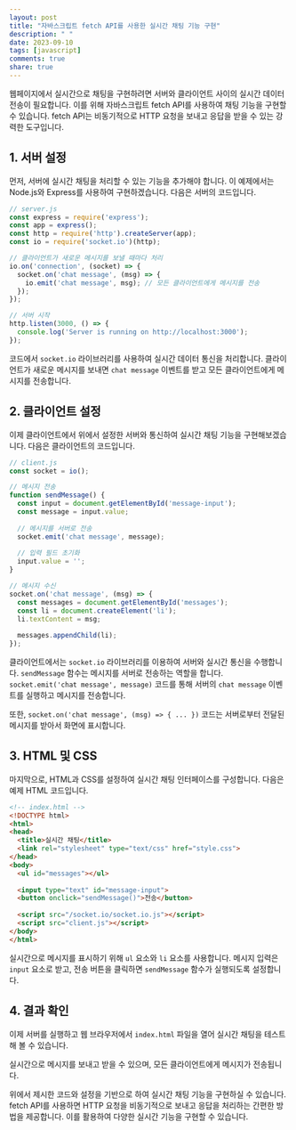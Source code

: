```yaml
---
layout: post
title: "자바스크립트 fetch API를 사용한 실시간 채팅 기능 구현"
description: " "
date: 2023-09-10
tags: [javascript]
comments: true
share: true
---
```


웹페이지에서 실시간으로 채팅을 구현하려면 서버와 클라이언트 사이의 실시간 데이터 전송이 필요합니다. 이를 위해 자바스크립트 fetch API를 사용하여 채팅 기능을 구현할 수 있습니다. fetch API는 비동기적으로 HTTP 요청을 보내고 응답을 받을 수 있는 강력한 도구입니다.

## 1. 서버 설정

먼저, 서버에 실시간 채팅을 처리할 수 있는 기능을 추가해야 합니다. 이 예제에서는 Node.js와 Express를 사용하여 구현하겠습니다. 다음은 서버의 코드입니다.

```javascript
// server.js
const express = require('express');
const app = express();
const http = require('http').createServer(app);
const io = require('socket.io')(http);

// 클라이언트가 새로운 메시지를 보낼 때마다 처리
io.on('connection', (socket) => {
  socket.on('chat message', (msg) => {
    io.emit('chat message', msg); // 모든 클라이언트에게 메시지를 전송
  });
});

// 서버 시작
http.listen(3000, () => {
  console.log('Server is running on http://localhost:3000');
});
```

코드에서 `socket.io` 라이브러리를 사용하여 실시간 데이터 통신을 처리합니다. 클라이언트가 새로운 메시지를 보내면 `chat message` 이벤트를 받고 모든 클라이언트에게 메시지를 전송합니다.

## 2. 클라이언트 설정

이제 클라이언트에서 위에서 설정한 서버와 통신하여 실시간 채팅 기능을 구현해보겠습니다. 다음은 클라이언트의 코드입니다.

```javascript
// client.js
const socket = io();

// 메시지 전송
function sendMessage() {
  const input = document.getElementById('message-input');
  const message = input.value;
  
  // 메시지를 서버로 전송
  socket.emit('chat message', message);
  
  // 입력 필드 초기화
  input.value = '';
}

// 메시지 수신
socket.on('chat message', (msg) => {
  const messages = document.getElementById('messages');
  const li = document.createElement('li');
  li.textContent = msg;
  
  messages.appendChild(li);
});
```

클라이언트에서는 `socket.io` 라이브러리를 이용하여 서버와 실시간 통신을 수행합니다. `sendMessage` 함수는 메시지를 서버로 전송하는 역할을 합니다. `socket.emit('chat message', message)` 코드를 통해 서버의 `chat message` 이벤트를 실행하고 메시지를 전송합니다.

또한, `socket.on('chat message', (msg) => { ... })` 코드는 서버로부터 전달된 메시지를 받아서 화면에 표시합니다.

## 3. HTML 및 CSS

마지막으로, HTML과 CSS를 설정하여 실시간 채팅 인터페이스를 구성합니다. 다음은 예제 HTML 코드입니다.

```html
<!-- index.html -->
<!DOCTYPE html>
<html>
<head>
  <title>실시간 채팅</title>
  <link rel="stylesheet" type="text/css" href="style.css">
</head>
<body>
  <ul id="messages"></ul>
  
  <input type="text" id="message-input">
  <button onclick="sendMessage()">전송</button>
  
  <script src="/socket.io/socket.io.js"></script>
  <script src="client.js"></script>
</body>
</html>
```

실시간으로 메시지를 표시하기 위해 `ul` 요소와 `li` 요소를 사용합니다. 메시지 입력은 `input` 요소로 받고, 전송 버튼을 클릭하면 `sendMessage` 함수가 실행되도록 설정합니다.

## 4. 결과 확인

이제 서버를 실행하고 웹 브라우저에서 `index.html` 파일을 열어 실시간 채팅을 테스트해 볼 수 있습니다.

실시간으로 메시지를 보내고 받을 수 있으며, 모든 클라이언트에게 메시지가 전송됩니다.

위에서 제시한 코드와 설정을 기반으로 하여 실시간 채팅 기능을 구현하실 수 있습니다. fetch API를 사용하면 HTTP 요청을 비동기적으로 보내고 응답을 처리하는 간편한 방법을 제공합니다. 이를 활용하여 다양한 실시간 기능을 구현할 수 있습니다.